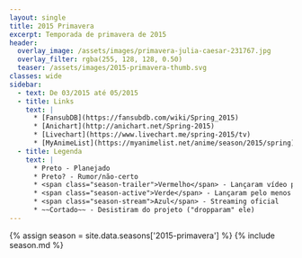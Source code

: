 ```yaml
---
layout: single
title: 2015 Primavera
excerpt: Temporada de primavera de 2015
header:
  overlay_image: /assets/images/primavera-julia-caesar-231767.jpg
  overlay_filter: rgba(255, 128, 128, 0.50)
  teaser: /assets/images/2015-primavera-thumb.svg
classes: wide
sidebar:
  - text: De 03/2015 até 05/2015
  - title: Links
    text: |
      * [FansubDB](https://fansubdb.com/wiki/Spring_2015)
      * [Anichart](http://anichart.net/Spring-2015)
      * [Livechart](https://www.livechart.me/spring-2015/tv)
      * [MyAnimeList](https://myanimelist.net/anime/season/2015/spring)
  - title: Legenda
    text: |
      * Preto - Planejado
      * Preto? - Rumor/não-certo
      * <span class="season-trailer">Vermelho</span> - Lançaram vídeo promocional ou trailer
      * <span class="season-active">Verde</span> - Lançaram pelo menos um episódio
      * <span class="season-stream">Azul</span> - Streaming oficial
      * ~~Cortado~~ - Desistiram do projeto ("dropparam" ele)
---
```


<!-- Para editar a tabela abra o arquivo /data/seasons/2015-primavera.yml -->
{% assign season = site.data.seasons['2015-primavera'] %}
{% include season.md %}
